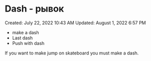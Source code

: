 # Dash - рывок

Created: July 22, 2022 10:43 AM
Updated: August 1, 2022 6:57 PM

- make a dash
- Last dash
- Push with dash

If you want to make jump on skateboard you must make a dash.